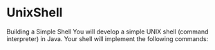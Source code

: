 # UnixShell
Building a Simple Shell You will develop a simple UNIX shell (command interpreter) in Java. Your shell will implement the following commands: 
